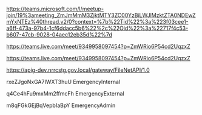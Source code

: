 
https://teams.microsoft.com/l/meetup-join/19%3ameeting_ZmJmMmM3ZjktMTY3ZC00YzBiLWJlMzktZTA0NDEwZmYxNTEz%40thread.v2/0?context=%7b%22Tid%22%3a%223f03cee1-a6ff-473a-97b4-1cf6ddacc5b6%22%2c%22Oid%22%3a%22717f4c53-b607-47cb-9028-04aec12eb35d%22%7d



https://teams.live.com/meet/9349958097454?p=ZmWRio6P54cd2UqzxZ


https://teams.live.com/meet/9349958097454?p=ZmWRio6P54cd2UqzxZ

https://apig-dev.nrrcstg.gov.local/gateway/FileNetAPI/1.0



rxeZJgoNxGA7IWXT3huU	EmergencyInternal

q4Ce4hFu9mxMm2ffmcFh	EmergencyExternal

m8qFGkGEjBqVepbIaBpY	EmergencyAdmin
